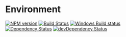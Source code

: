 # Environment
[![NPM version](https://badge.fury.io/gh/StephanGerbeth%2Fagency-environment.svg)](https://badge.fury.io/gh/StephanGerbeth%2Fagency-environment)
[![Build Status](https://img.shields.io/travis/StephanGerbeth/agency-environment.svg?style=flat&label=Linux%20build)](https://travis-ci.org/StephanGerbeth/agency-environment)
[![Windows Build status](https://img.shields.io/appveyor/ci/StephanGerbeth/agency-environment.svg?style=flat&label=Windows%20build)](https://ci.appveyor.com/project/StephanGerbeth/agency-environment)
[![Dependency Status](https://img.shields.io/david/StephanGerbeth/agency-environment.svg?style=flat)](https://david-dm.org/StephanGerbeth/agency-environment)
[![devDependency Status](https://img.shields.io/david/dev/StephanGerbeth/agency-environment.svg?style=flat)](https://david-dm.org/StephanGerbeth/agency-environment#info=devDependencies)